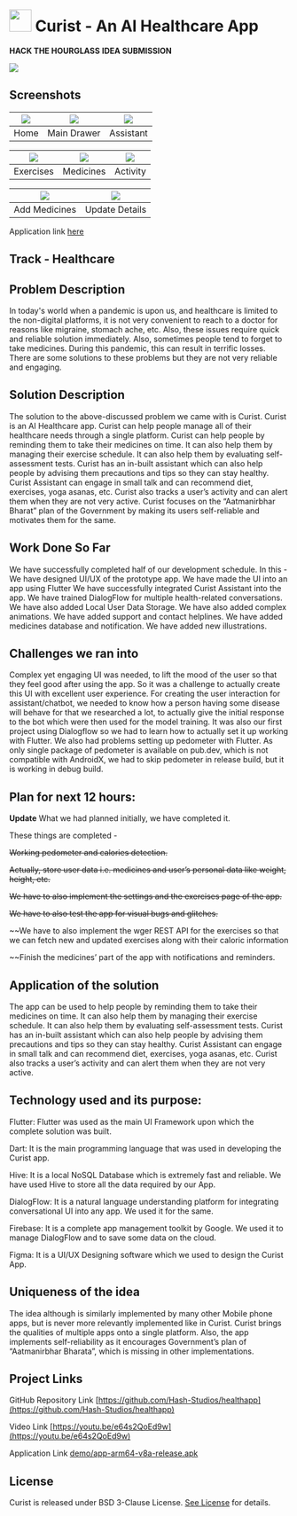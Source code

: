 # <img src="assets/images/curist.png" width ="40"> Curist - An AI Healthcare App

**HACK THE HOURGLASS**
**IDEA SUBMISSION**

![](demo/curistmockup.png)

## Screenshots

| ![](demo/9.jpg) | ![](demo/14.jpg) | ![](demo/1.jpg) |
| :-------------: | :-------------:  | :-------------:  |
|     Home     |    Main Drawer    |    Assistant    |


| ![](demo/12.jpg) | ![](demo/4.jpg) | ![](demo/5.jpg) |
| :-------------:  | :-------------:  | :-------------:  |
|     Exercises       |     Medicines     |     Activity     |

| ![](demo/11.jpg) | ![](demo/13.jpg) |
| :-------------:  | :-------------:  |
|     Add Medicines      |     Update Details     |

Application link [here](https://github.com/Hash-Studios/healthapp/releases/download/v0.5/app-arm64-v8a-release.apk)
## Track - Healthcare

## Problem Description
In today's world when a pandemic is upon us, and healthcare is limited to the non-digital platforms, it is not very convenient to reach to a doctor for reasons like migraine, stomach ache, etc. Also, these issues require quick and reliable solution immediately.
Also, sometimes people tend to forget to take medicines. During this pandemic, this can result in terrific losses.
There are some solutions to these problems but they are not very reliable and engaging.

## Solution Description
The solution to the above-discussed problem we came with is Curist.
Curist is an AI Healthcare app.
Curist can help people manage all of their healthcare needs through a single platform. Curist can help people by reminding them to take their medicines on time. It can also help them by managing their exercise schedule. It can also help them by evaluating self-assessment tests. Curist has an in-built assistant which can also help people by advising them precautions and tips so they can stay healthy. Curist Assistant can engage in small talk and can recommend diet, exercises, yoga asanas, etc. Curist also tracks a user’s activity and can alert them when they are not very active.
Curist focuses on the “Aatmanirbhar Bharat” plan of the Government by making its users self-reliable and motivates them for the same.

## Work Done So Far
We have successfully completed half of our development schedule.
In this -
We have designed UI/UX of the prototype app.
We have made the UI into an app using Flutter
We have successfully integrated Curist Assistant into the app.
We have trained DialogFlow for multiple health-related conversations.
We have also added Local User Data Storage.
We have also added complex animations.
We have added support and contact helplines.
We have added medicines database and notification.
We have added new illustrations.

## Challenges we ran into
Complex yet engaging UI was needed, to lift the mood of the user so that they feel good after using the app. So it was a challenge to actually create this UI with excellent user experience.
For creating the user interaction for assistant/chatbot, we needed to know how a person having some disease will behave for that we researched a lot, to actually give the initial response to the bot which were then used for the model training.
It was also our first project using Dialogflow so we had to learn how to actually set it up working with Flutter.
We also had problems setting up pedometer with Flutter. As only single package of pedometer is available on pub.dev, which is not compatible with AndroidX, we had to skip pedometer in release build, but it is working in debug build.

## Plan for next 12 hours:
**Update**
What we had planned initially, we have completed it.

These things are completed -

~~Working pedometer and calories detection.~~

~~Actually, store user data i.e. medicines and user’s personal data like weight, height, etc.~~

~~We have to also implement the settings and the exercises page of the app.~~

~~We have to also test the app for visual bugs and glitches.~~

~~We have to also implement the wger REST API for the exercises so that we can fetch new and updated exercises along with their caloric information

~~Finish the medicines’ part of the app with notifications and reminders.


## Application of the solution
The app can be used to help people by reminding them to take their medicines on time. It can also help them by managing their exercise schedule. It can also help them by evaluating self-assessment tests. Curist has an in-built assistant which can also help people by advising them precautions and tips so they can stay healthy. Curist Assistant can engage in small talk and can recommend diet, exercises, yoga asanas, etc. Curist also tracks a user’s activity and can alert them when they are not very active.

## Technology used and its purpose:
Flutter: Flutter was used as the main UI Framework upon which the complete solution was built.

Dart: It is the main programming language that was used in developing the Curist app.

Hive: It is a local NoSQL Database which is extremely fast and reliable. We have used Hive to store all the data required by our App.

DialogFlow: It is a natural language understanding platform for integrating conversational UI into any app. We used it for the same.

Firebase: It is a complete app management toolkit by Google. We used it to manage DialogFlow and to save some data on the cloud.

Figma: It is a UI/UX Designing software which we used to design the Curist App.

## Uniqueness of the idea
The idea although is similarly implemented by many other Mobile phone apps, but is never more relevantly implemented like in Curist. Curist brings the qualities of multiple apps onto a single platform.
Also, the app implements self-reliability as it encourages Government’s plan of “Aatmanirbhar Bharata”, which is missing in other implementations.

## Project Links

GitHub Repository Link
[https://github.com/Hash-Studios/healthapp](https://github.com/Hash-Studios/healthapp)

Video Link
[https://youtu.be/e64s2QoEd9w](https://youtu.be/e64s2QoEd9w)

Application Link
[demo/app-arm64-v8a-release.apk](https://github.com/Hash-Studios/healthapp/releases/download/v0.5/app-arm64-v8a-release.apk)

## License

Curist is released under BSD 3-Clause License. [See License](https://github.com/Hash-Studios/healthapp/blob/master/LICENSE) for details.
